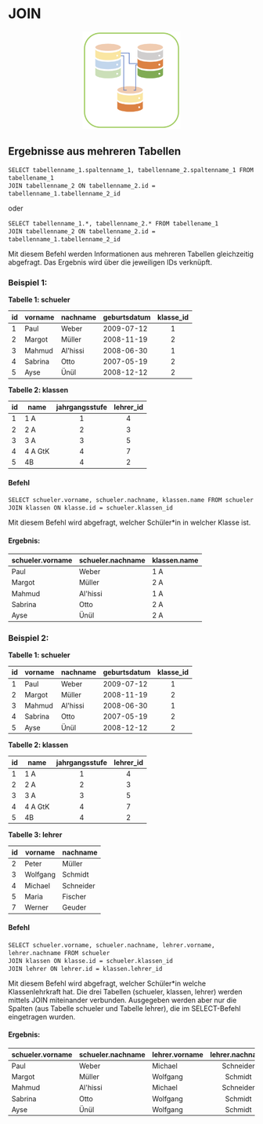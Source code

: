 # JOIN

<center><img src="/images/Join.png" width="200px"></center>

## Ergebnisse aus mehreren Tabellen

```
SELECT tabellenname_1.spaltenname_1, tabellenname_2.spaltenname_1 FROM tabellename_1
JOIN tabellenname_2 ON tabellenname_2.id = tabellenname_1.tabellenname_2_id
```
oder
```
SELECT tabellenname_1.*, tabellenname_2.* FROM tabellename_1
JOIN tabellenname_2 ON tabellenname_2.id = tabellenname_1.tabellenname_2_id
```

Mit diesem Befehl werden Informationen aus mehreren Tabellen gleichzeitig abgefragt. Das Ergebnis wird über die jeweiligen IDs verknüpft.

### Beispiel 1:
**Tabelle 1: schueler**

| id | vorname   | nachname | geburtsdatum | klasse_id | 
|----|--------   | -------- | ------------ | :--------: |
|1 | Paul      | Weber    | 2009-07-12   |     1     |
|2 | Margot    | Müller   | 2008-11-19   |     2     |
|3 | Mahmud    | Al'hissi | 2008-06-30   |     1     |
|4 | Sabrina   |  Otto    | 2007-05-19   |     2     |
|5 | Ayse      | Ünül     | 2008-12-12   |     2     |

**Tabelle 2: klassen**

|id| name   | jahrgangsstufe | lehrer_id |
|-----|--------   | :--------: | :--------: |
|1 | 1 A      | 1    | 4|
|2 | 2 A    | 2   |  3|
|3 | 3 A    | 3 |  5|
|4 | 4 A GtK   |  4    |  7|
|5 | 4B      | 4     |  2|



#### Befehl

<a class="runSqlVerine" href="https://sulkar.github.io/SQLverine/" target="_blank"><i class="fa fa-2x fa-arrow-right" ></i></a>
```
SELECT schueler.vorname, schueler.nachname, klassen.name FROM schueler
JOIN klassen ON klasse.id = schueler.klassen_id
```
Mit diesem Befehl wird abgefragt, welcher Schüler*in in welcher Klasse ist.

#### Ergebnis:

|schueler.vorname|schueler.nachname|<span>klassen.name</span>|
|-|-|-|
| Paul      | Weber    | 1 A   | 
| Margot    | Müller   | 2 A   | 
| Mahmud    | Al'hissi | 1 A   |
| Sabrina   | Otto     | 2 A   |
| Ayse      | Ünül     | 2 A   | 


### Beispiel 2:


**Tabelle 1: schueler**

|id| vorname   | nachname | geburtsdatum | klasse_id | 
|----|--------   | -------- | ------------ | :--------: |
|1 | Paul      | Weber    | 2009-07-12   |     1     |
|2 | Margot    | Müller   | 2008-11-19   |     2     |
|3 | Mahmud    | Al'hissi | 2008-06-30   |     1     |
|4 | Sabrina   |  Otto    | 2007-05-19   |     2     |
|5 | Ayse      | Ünül     | 2008-12-12   |     2     |

**Tabelle 2: klassen**

|id| name   | jahrgangsstufe | lehrer_id |
| -------- | --------   | :--------: | :--------: |
|1 | 1 A      | 1    | 4|
|2 | 2 A    | 2   |  3|
|3 | 3 A    | 3 |  5|
|4 | 4 A GtK   |  4    |  7|
|5 | 4B      | 4     |  2|

**Tabelle 3: lehrer**

|id| vorname   | nachname | 
| -------- | --------   | -------- | 
|2 | Peter      | Müller    |
|3 | Wolfgang    | Schmidt   | 
|4 | Michael   | Schneider | 
|5 | Maria   |  Fischer    |
|7 | Werner   | Geuder     | 

#### Befehl

<a class="runSqlVerine" href="https://sulkar.github.io/SQLverine/" target="_blank"><i class="fa fa-2x fa-arrow-right" ></i></a>
```
SELECT schueler.vorname, schueler.nachname, lehrer.vorname, lehrer.nachname FROM schueler
JOIN klassen ON klasse.id = schueler.klassen_id
JOIN lehrer ON lehrer.id = klassen.lehrer_id
```
Mit diesem Befehl wird abgefragt, welcher Schüler*in welche Klassenlehrkraft hat. Die drei Tabellen (schueler, klassen, lehrer) werden mittels JOIN miteinander verbunden. Ausgegeben werden aber nur die Spalten (aus Tabelle schueler und Tabelle lehrer), die im SELECT-Befehl eingetragen wurden.

#### Ergebnis:

| schueler.vorname   | schueler.nachname | lehrer.vorname | lehrer.nachname | 
--------   | -------- | -------- | :-: |
| Paul      | Weber    | Michael   | Schneider | 
| Margot    | Müller   | Wolfgang  | Schmidt |
| Mahmud    | Al'hissi | Michael   | Schneider |
| Sabrina   | Otto     | Wolfgang  | Schmidt |
| Ayse      | Ünül     | Wolfgang  | Schmidt |

